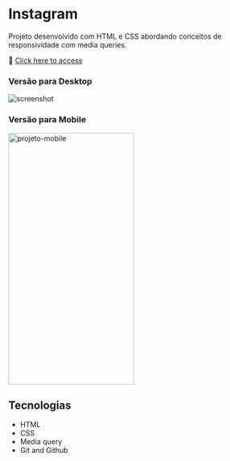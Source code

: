 # Instagram

Projeto desenvolvido com HTML e CSS abordando conceitos de responsividade 
com media queries.

🔗 [Click here to access](https://n4ju15.github.io/)

### Versão para Desktop

![screenshot](./assets/)

### Versão para Mobile

<div>
    <img width="250px" height="500px" title="projeto-mobile" src="./assets/"/>
</div>

## Tecnologias

- HTML
- CSS
- Media query
- Git and Github

